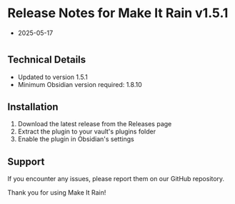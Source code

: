 # Release Notes for Make It Rain v1.5.1

- 2025-05-17

#

## Technical Details
- Updated to version 1.5.1
- Minimum Obsidian version required: 1.8.10

## Installation
1. Download the latest release from the Releases page
2. Extract the plugin to your vault's plugins folder
3. Enable the plugin in Obsidian's settings

## Support
If you encounter any issues, please report them on our GitHub repository.

Thank you for using Make It Rain!